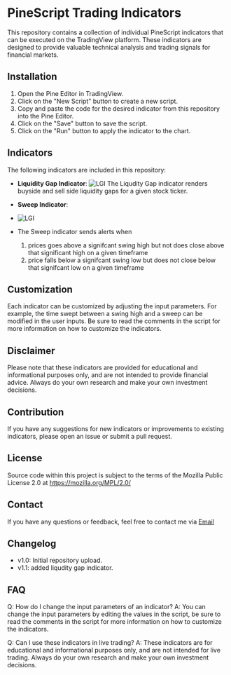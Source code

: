 # PineScript Trading Indicators
This repository contains a collection of individual PineScript indicators that can be executed on the TradingView platform. These indicators are designed to provide valuable technical analysis and trading signals for financial markets.

## Installation
1. Open the Pine Editor in TradingView.
2. Click on the "New Script" button to create a new script.
3. Copy and paste the code for the desired indicator from this repository into the Pine Editor.
4. Click on the "Save" button to save the script.
5. Click on the "Run" button to apply the indicator to the chart.
## Indicators
The following indicators are included in this repository:
- **Liquidity Gap Indicator**:
![LGI](https://www.tradingview.com/x/Hzt39f1C/)
 The Liqudity Gap indicator renders buyside and sell side liquidity gaps for a given stock ticker. 
 
 
- **Sweep Indicator**: 
- ![LGI](https://www.tradingview.com/x/M45Pm2yW/)
- The Sweep indicator sends alerts when 
    1) prices goes above a signifcant swing high but not does close above that significant high on a given timeframe 
    2) price falls below a signifcant swing low but does not close below that signifcant low on a given timeframe
## Customization
Each indicator can be customized by adjusting the input parameters. For example, the time swept between a swing high and a sweep can be modified in the user inputs. Be sure to read the comments in the script for more information on how to customize the indicators.

## Disclaimer
Please note that these indicators are provided for educational and informational purposes only, and are not intended to provide financial advice. Always do your own research and make your own investment decisions.

## Contribution
If you have any suggestions for new indicators or improvements to existing indicators, please open an issue or submit a pull request.

## License
Source code within this project is subject to the terms of the Mozilla Public License 2.0 at https://mozilla.org/MPL/2.0/


## Contact
If you have any questions or feedback, feel free to contact me via [Email](mailto:lesari08@gmail.com) 

## Changelog
- v1.0: Initial repository upload.
- v1.1: added liqudity gap indicator.
## FAQ
Q: How do I change the input parameters of an indicator?
A: You can change the input parameters by editing the values in the script, be sure to read the comments in the script for more information on how to customize the indicators.

Q: Can I use these indicators in live trading?
A: These indicators are for educational and informational purposes only, and are not intended for live trading. Always do your own research and make your own investment decisions.
